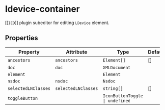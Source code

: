 # ldevice-container

[[`IED`]] plugin subeditor for editing `LDevice` element.

## Properties

| Property            | Attribute           | Type                            | Default |
|---------------------|---------------------|---------------------------------|---------|
| `ancestors`         | `ancestors`         | `Element[]`                     | []      |
| `doc`               | `doc`               | `XMLDocument`                   |         |
| `element`           |                     | `Element`                       |         |
| `nsdoc`             | `nsdoc`             | `Nsdoc`                         |         |
| `selectedLNClasses` | `selectedLNClasses` | `string[]`                      | []      |
| `toggleButton`      |                     | `IconButtonToggle \| undefined` |         |
